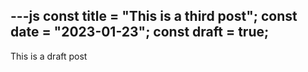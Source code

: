 ---js
const title = "This is a third post";
const date = "2023-01-23";
const draft = true;
---

This is a draft post
